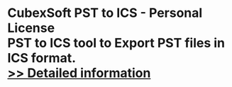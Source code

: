 # CubexSoft PST to ICS - Personal License<br />PST to ICS tool to Export PST files in ICS format.<br />[>> Detailed information](https://secure.shareit.com/shareit/product.html?productid=300768836&affiliateid=200057808)